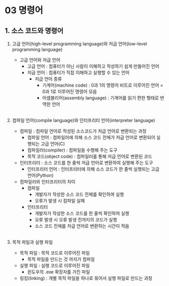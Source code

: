 # 03 명령어

## 1. 소스 코드와 명령어
1. 고급 언어(high-level programming language)와 저급 언어(low-level programming language)
    - 고급 언어와 저급 언어
        - 고급 언어 : 컴퓨터가 아닌 사람이 이해하고 작성하기 쉽게 만들어진 언어
        - 저급 언어 : 컴퓨터가 직접 이해하고 실행할 수 있는 언어
            - 저급 언어 종류
                - 기계어(machine code) : 0과 1의 명령어 비트로 이루어진 언어 = 0과 1로 이루어진 명령어 모음
                - 어셈블리어(assembly language) : 기계어를 읽기 편한 형태로 번역한 언어<br><br>

2. 컴파일 언어(compile language)와 인터프리터 언어(interpreter language)
    - 컴파일 : 컴파일 언어로 작성된 소스코드가 저급 언어로 변환되는 과정
        - 컴파일 언어 : 컴파일러에 의해  소스 코드 전체가 저급 언어로 변환되어 실행되는 고급 언어(C)
        - 컴파일러(compiler) : 컴파일을 수행해 주는 도구
        - 목적 코드(object code) : 컴파일러를 통해 저급 언어로 변환된 코드
    - 인터프리터 : 소스 코드를 한 줄씩 저급 언어로 변환하여 실행해 주는 도구
        - 인터프리터 언어 : 인터프리터에 의해 소스 코드가 한 줄씩 실행되는 고급 언어(Python)
    - 컴파일러와 인터프리터의 차이
        - 컴파일
            - 개발자가 작성한 소스 코드 전체를 확인하여 실행
            - 오류가 발생 시 컴파일 실패
        - 인터프리터
            - 개발자가 작성한 소스 코드를 한 줄씩 확인하여 실행
            - 오류 발생 시 오류 발생 전까지의 코드가 실행
            - 소스 코드 전체를 저급 언어로 변환하는 시간이 적음<br><br>

3. 목적 파일과 실행 파일
    - 목적 파일 : 목적 코드로 이루어진 파일
        - 목적 파일을 만드는 것 까지가 컴파일
    - 실행 파일 : 실행 코드로 이루어진 파일
        - 윈도우의 .exe 확장자를 가진 파일
    - 링킹(linking) : 개별 목적 파일을 하나로 묶어서 실행 파일로 만드는 과정